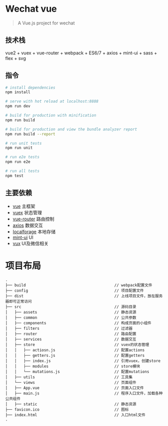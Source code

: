# Wechat vue

> A Vue.js project for wechat

## 技术栈

vue2 + vuex + vue-router + webpack + ES6/7 + axios + mint-ui + sass + flex + svg

## 指令

``` bash
# install dependencies
npm install

# serve with hot reload at localhost:8888
npm run dev

# build for production with minification
npm run build

# build for production and view the bundle analyzer report
npm run build --report

# run unit tests
npm run unit

# run e2e tests
npm run e2e

# run all tests
npm test
```

## 主要依赖

 * [vue](https://github.com/vuejs/vue)  主框架
 * [vuex](https://github.com/vuejs/vuex)  状态管理
 * [vue-router](https://github.com/vuejs/vue-router)  路由控制
 * [axios](https://github.com/mzabriskie/axios)   数据交互
 * [localforage](https://github.com/localForage/localForage)  本地存储
 * [mint-ui](https://github.com/ElemeFE/mint-ui)  UI
 * [vux](https://github.com/airyland/vux)   UI及微信相关
 


# 项目布局

```
.
├── build                                       // webpack配置文件
├── config                                      // 项目配置文件
├── dist                                        // 上线项目文件，放在服务器即可正常访问
├── src                                         // 源码目录
│   ├── assets                                  // 静态资源
│   ├── common                                  // 公共参数
│   ├── components                              // 构成页面的小组件
│   ├── filters                                 // 过滤器
│   ├── router                                  // 路由配置
│   ├── services                                // 数据交互
│   ├── store                                   // vuex的状态管理
│   │   ├── actiosn.js                          // 配置actions
│   │   ├── getters.js                          // 配置getters
│   │   ├── index.js                            // 引用vuex，创建store
│   │   ├── modules                             // store模块
│   │   └── mutations.js                        // 配置mutations
│   ├── utils                                   // 工具集
│   └── views                                   // 页面组件
│   ├── App.vue                                 // 页面入口文件
│   ├── main.js                                 // 程序入口文件，加载各种公共组件
│   ├── static                                  // 静态资源
├── favicon.ico                                 // 图标
├── index.html                                  // 入口html文件
.

```
